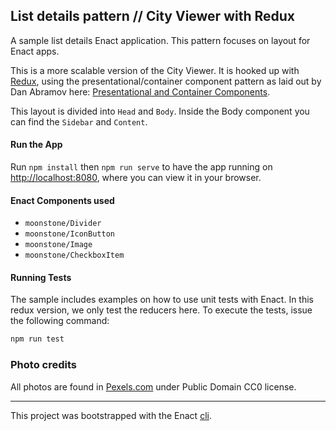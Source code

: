 ## List details pattern // City Viewer with Redux

A sample list details Enact application. This pattern focuses on layout for Enact apps.

This is a more scalable version of the City Viewer. It is hooked up with [Redux](http://redux.js.org/), using the presentational/container component pattern as laid out by Dan Abramov here: [Presentational and Container Components](https://medium.com/@dan_abramov/smart-and-dumb-components-7ca2f9a7c7d0#.sidi8whzp).

This layout is divided into `Head` and `Body`. Inside the Body component you can find the `Sidebar` and `Content`.

#### Run the App

Run `npm install` then
`npm run serve` to have the app running on [http://localhost:8080](http://localhost:8080), where you can view it in your browser.

#### Enact Components used
- `moonstone/Divider`
- `moonstone/IconButton`
- `moonstone/Image`
- `moonstone/CheckboxItem`

#### Running Tests

The sample includes examples on how to use unit tests with Enact. In this redux version, we only test the reducers here. To execute the tests, issue the following command:

```bash
npm run test
```

### Photo credits

All photos are found in [Pexels.com](https://www.pexels.com) under Public Domain CC0 license.

---

This project was bootstrapped with the Enact [cli](https://github.com/enactjs/cli).
